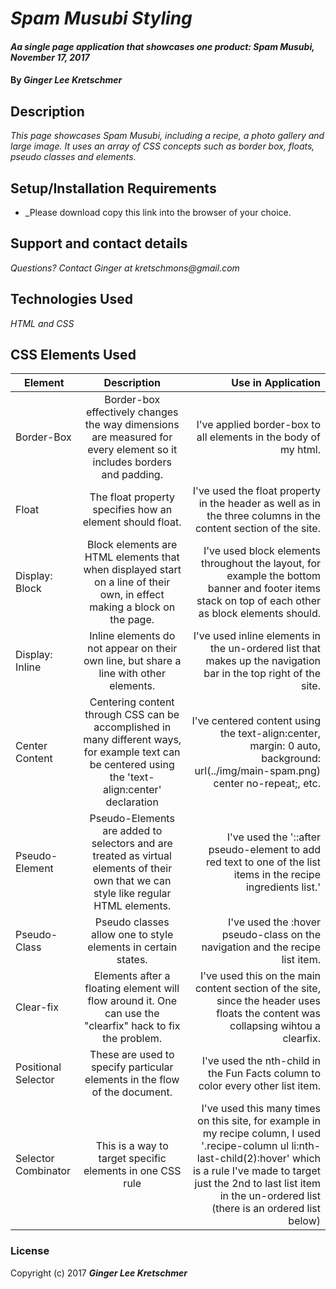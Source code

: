 # _Spam Musubi Styling_

#### _Aa single page application that showcases one product: Spam Musubi, November 17, 2017_

#### By _**Ginger Lee Kretschmer**_

## Description

_This page showcases Spam Musubi, including a recipe, a photo gallery and large image. It uses an array of CSS concepts such as border box, floats, pseudo classes and elements._

## Setup/Installation Requirements

* _Please download copy this link into the browser of your choice.


## Support and contact details

_Questions? Contact Ginger at kretschmons@gmail.com_

## Technologies Used

_HTML and CSS_

## CSS Elements Used

| Element   |      Description      |  Use in Application |
|----------|:-------------:|------:|
| Border-Box |  Border-box effectively changes the way dimensions are measured for every element so it includes borders and padding. | I've applied border-box to all elements in the body of my html. |
| Float | The float property specifies how an element should float.  |   I've used the float property in the header as well as in the three columns in the content section of the site. |
| Display: Block | Block elements are HTML elements that when displayed start on a line of their own, in effect making a block on the page. |  I've used block elements throughout the layout, for example the bottom banner and footer items stack on top of each other as block elements should.  |
| Display: Inline | Inline elements do not appear on their own line, but share a line with other elements. |  I've used inline elements in the un-ordered list that makes up the navigation bar in the top right of the site. |
| Center Content | Centering content through CSS can be accomplished in many different ways, for example text can be centered using the 'text-align:center' declaration | I've centered content using the text-align:center, margin: 0 auto, background: url(../img/main-spam.png) center no-repeat;, etc. |
| Pseudo-Element | Pseudo-Elements are added to selectors and are treated as virtual elements of their own that we can style like regular HTML elements. |    I've used the '::after pseudo-element to add red text to one of the list items in the recipe ingredients list.' |
| Pseudo-Class | Pseudo classes allow one to style elements in certain states. |    I've used the :hover pseudo-class on the navigation and the recipe list item.  |
| Clear-fix |  Elements after a floating element will flow around it. One can use the "clearfix" hack to fix the problem. |   I've used this on the main content section of the site, since the header uses floats the content was collapsing wihtou a clearfix. |
| Positional Selector | These are used to specify particular elements in the flow of the document. |  I've used the nth-child in the Fun Facts column to color every other list item. |
| Selector Combinator | This is a way to target specific elements in one CSS rule | I've used this many times on this site, for example in my recipe column, I used '.recipe-column ul li:nth-last-child(2):hover' which is a rule I've made to target just the 2nd to last list item in the un-ordered list (there is an ordered list below)|

### License

Copyright (c) 2017 **_Ginger Lee Kretschmer_**
